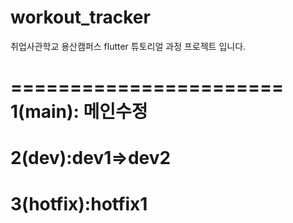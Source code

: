 # workout_tracker

취업사관학교 용산캠퍼스 flutter 튜토리얼 과정 프로젝트 입니다.

=======================
1(main): 메인수정
========================
2(dev):dev1=>dev2
========================
3(hotfix):hotfix1
=======================
